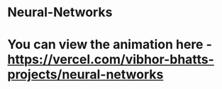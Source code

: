 # Neural-Networks   
# You can view the animation here - https://vercel.com/vibhor-bhatts-projects/neural-networks
